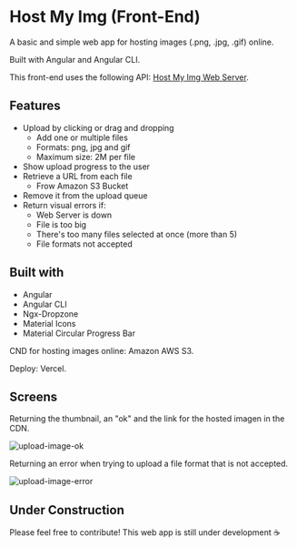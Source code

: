 # Host My Img (Front-End)

A basic and simple web app for hosting images (.png, .jpg, .gif) online. 

Built with Angular and Angular CLI.

This front-end uses the following API: [Host My Img Web Server](https://github.com/samantafluture/hostmyimg-server). 

## Features

- Upload by clicking or drag and dropping
  - Add one or multiple files
  - Formats: png, jpg and gif
  - Maximum size: 2M per file
- Show upload progress to the user
- Retrieve a URL from each file
  - Frow Amazon S3 Bucket
- Remove it from the upload queue
- Return visual errors if:
  - Web Server is down
  - File is too big
  - There's too many files selected at once (more than 5)
  - File formats not accepted

## Built with

- Angular
- Angular CLI
- Ngx-Dropzone
- Material Icons
- Material Circular Progress Bar

CND for hosting images online: Amazon AWS S3.

Deploy: Vercel.

## Screens

Returning the thumbnail, an "ok" and the link for the hosted imagen in the CDN.

![upload-image-ok]()

Returning an error when trying to upload a file format that is not accepted.

![upload-image-error]()

## Under Construction

Please feel free to contribute! This web app is still under development :coffee:
